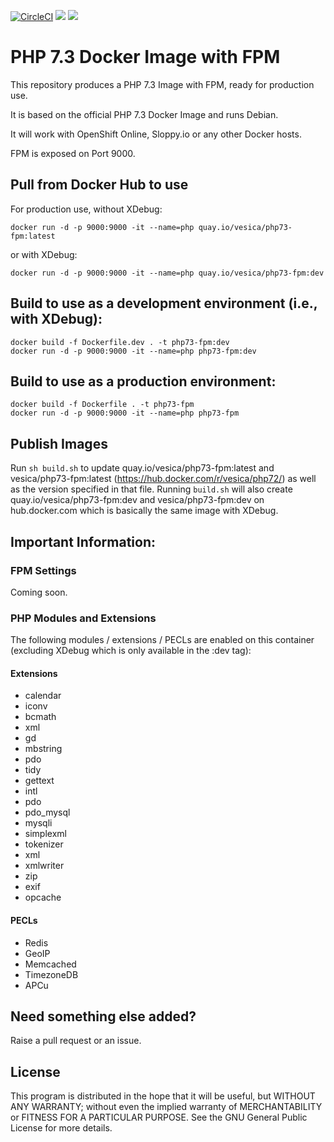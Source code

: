 [![CircleCI](https://circleci.com/gh/vesica/php73-fpm.svg?style=shield)](https://circleci.com/gh/vesica/php73-fpm)
[![](https://img.shields.io/docker/pulls/vesica/php73-fpm.svg)](https://cloud.docker.com/u/vesica/repository/docker/vesica/php73-fpm)
[![](https://img.shields.io/github/license/vesica/php73-fpm.svg)](https://github.com/vesica/php73-fpm/blob/master/LICENSE.txt)

# PHP 7.3 Docker Image with FPM

This repository produces a PHP 7.3 Image with FPM, ready for production use.

It is based on the official PHP 7.3 Docker Image and runs Debian.

It will work with OpenShift Online, Sloppy.io or any other Docker hosts.

FPM is exposed on Port 9000.

## Pull from Docker Hub to use

For production use, without XDebug:

```
docker run -d -p 9000:9000 -it --name=php quay.io/vesica/php73-fpm:latest
```

or with XDebug:
```
docker run -d -p 9000:9000 -it --name=php quay.io/vesica/php73-fpm:dev
```

## Build to use as a development environment (i.e., with XDebug):
```
docker build -f Dockerfile.dev . -t php73-fpm:dev
docker run -d -p 9000:9000 -it --name=php php73-fpm:dev
```

## Build to use as a production environment:
```
docker build -f Dockerfile . -t php73-fpm
docker run -d -p 9000:9000 -it --name=php php73-fpm
```


## Publish Images
Run ```sh build.sh``` to update quay.io/vesica/php73-fpm:latest and vesica/php73-fpm:latest (https://hub.docker.com/r/vesica/php72/) as well as the version specified in that file.
Running ```build.sh``` will also create quay.io/vesica/php73-fpm:dev and vesica/php73-fpm:dev on hub.docker.com which is basically the same image with XDebug.


## Important Information:

### FPM Settings

Coming soon.

### PHP Modules and Extensions
 
The following modules / extensions / PECLs are enabled on this container (excluding XDebug which is only available in the :dev tag):

#### Extensions
* calendar
* iconv 
* bcmath 
* xml 
* gd 
* mbstring 
* pdo 
* tidy 
* gettext 
* intl 
* pdo 
* pdo_mysql 
* mysqli 
* simplexml 
* tokenizer 
* xml 
* xmlwriter 
* zip
* exif
* opcache

#### PECLs
* Redis
* GeoIP
* Memcached
* TimezoneDB
* APCu

## Need something else added?

Raise a pull request or an issue.

## License
This program is distributed in the hope that it will be useful, but WITHOUT ANY WARRANTY; without even the implied warranty of
MERCHANTABILITY or FITNESS FOR A PARTICULAR PURPOSE. See the GNU General Public License for more details.
